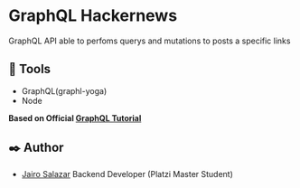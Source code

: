 # GraphQL Hackernews

GraphQL API able to perfoms querys and mutations to posts a specific links

## :wrench: Tools

* GraphQL(graphl-yoga)
* Node

**Based on Official [GraphQL Tutorial][graphl_url]**   

## :black_nib: Author
-  [Jairo Salazar][github_url] Backend Developer (Platzi Master Student)

[graphl_url]:https://www.howtographql.com/
[github_url]: https://github.com/jsv1280
